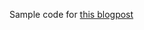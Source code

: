 
Sample code for [this blogpost](https://sombriks.blogspot.com.br/2016/08/thoughts-on-java-build-systems-and.html)

